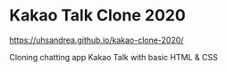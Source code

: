 # Kakao Talk Clone 2020

https://uhsandrea.github.io/kakao-clone-2020/

Cloning chatting app Kakao Talk with basic HTML & CSS
